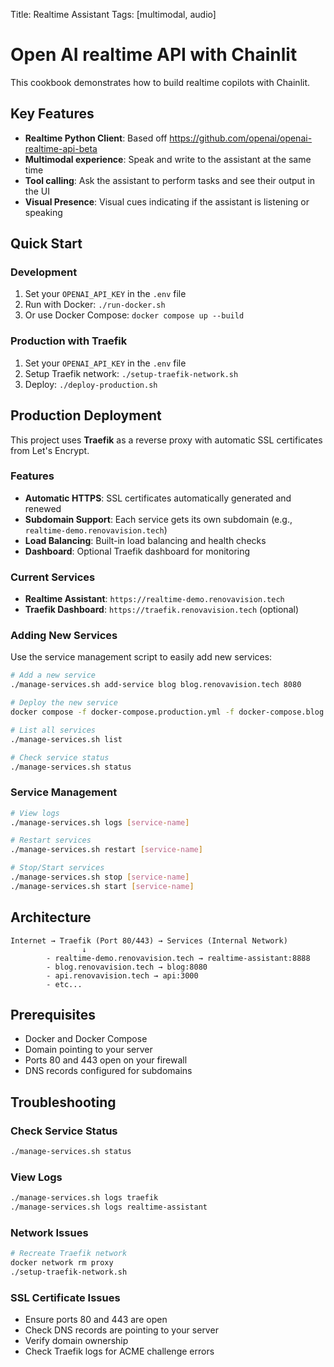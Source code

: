 Title: Realtime Assistant
Tags: [multimodal, audio]

# Open AI realtime API with Chainlit

This cookbook demonstrates how to build realtime copilots with Chainlit.

## Key Features

- **Realtime Python Client**: Based off https://github.com/openai/openai-realtime-api-beta
- **Multimodal experience**: Speak and write to the assistant at the same time
- **Tool calling**: Ask the assistant to perform tasks and see their output in the UI
- **Visual Presence**: Visual cues indicating if the assistant is listening or speaking

## Quick Start

### Development
1. Set your `OPENAI_API_KEY` in the `.env` file
2. Run with Docker: `./run-docker.sh`
3. Or use Docker Compose: `docker compose up --build`

### Production with Traefik
1. Set your `OPENAI_API_KEY` in the `.env` file
2. Setup Traefik network: `./setup-traefik-network.sh`
3. Deploy: `./deploy-production.sh`

## Production Deployment

This project uses **Traefik** as a reverse proxy with automatic SSL certificates from Let's Encrypt.

### Features
- **Automatic HTTPS**: SSL certificates automatically generated and renewed
- **Subdomain Support**: Each service gets its own subdomain (e.g., `realtime-demo.renovavision.tech`)
- **Load Balancing**: Built-in load balancing and health checks
- **Dashboard**: Optional Traefik dashboard for monitoring

### Current Services
- **Realtime Assistant**: `https://realtime-demo.renovavision.tech`
- **Traefik Dashboard**: `https://traefik.renovavision.tech` (optional)

### Adding New Services

Use the service management script to easily add new services:

```bash
# Add a new service
./manage-services.sh add-service blog blog.renovavision.tech 8080

# Deploy the new service
docker compose -f docker-compose.production.yml -f docker-compose.blog.yml up -d blog

# List all services
./manage-services.sh list

# Check service status
./manage-services.sh status
```

### Service Management

```bash
# View logs
./manage-services.sh logs [service-name]

# Restart services
./manage-services.sh restart [service-name]

# Stop/Start services
./manage-services.sh stop [service-name]
./manage-services.sh start [service-name]
```

## Architecture

```
Internet → Traefik (Port 80/443) → Services (Internal Network)
                ↓
        - realtime-demo.renovavision.tech → realtime-assistant:8888
        - blog.renovavision.tech → blog:8080
        - api.renovavision.tech → api:3000
        - etc...
```

## Prerequisites

- Docker and Docker Compose
- Domain pointing to your server
- Ports 80 and 443 open on your firewall
- DNS records configured for subdomains

## Troubleshooting

### Check Service Status
```bash
./manage-services.sh status
```

### View Logs
```bash
./manage-services.sh logs traefik
./manage-services.sh logs realtime-assistant
```

### Network Issues
```bash
# Recreate Traefik network
docker network rm proxy
./setup-traefik-network.sh
```

### SSL Certificate Issues
- Ensure ports 80 and 443 are open
- Check DNS records are pointing to your server
- Verify domain ownership
- Check Traefik logs for ACME challenge errors
